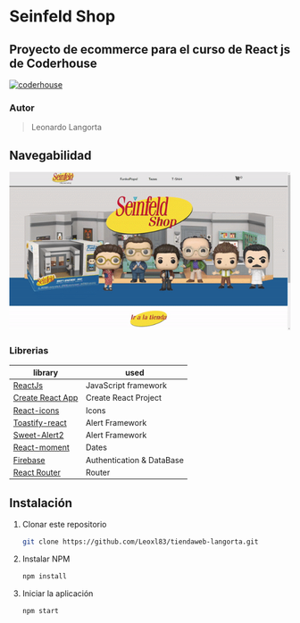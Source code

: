 # Seinfeld Shop

## Proyecto de ecommerce para el curso de React js de Coderhouse

[![coderhouse](https://emprelatam.com/wp-content/uploads/2019/10/logos-coderhouse-01.png)](https://www.coderhouse.com/)

### Autor
>Leonardo Langorta

## Navegabilidad

<div>
  <img src="./public/navegacion.gif" alt="navegacion">
</div>

### Librerias
| library                                                          | used                      |
| ---------------------------------------------------------------- | ------------------------- |
| [ReactJs](https://es.reactjs.org/)                               | JavaScript framework      |
| [Create React App](https://github.com/facebook/create-react-app) | Create React Project      |
| [React-icons](https://react-icons.github.io/react-icons/)        | Icons                     |
| [Toastify-react](https://fkhadra.github.io/react-toastify/)      | Alert Framework           |
| [Sweet-Alert2](https://sweetalert2.github.io/)                   | Alert Framework           |
| [React-moment](https://github.com/headzoo/react-moment)          | Dates                     |
| [Firebase](https://firebase.google.com/?hl=es)                   | Authentication & DataBase |
| [React Router](https://reactrouter.com/)                         | Router                    |

## Instalación

1. Clonar este repositorio
   ```sh
   git clone https://github.com/Leoxl83/tiendaweb-langorta.git
   ```
2. Instalar NPM
   ```sh
   npm install
   ```
3. Iniciar la aplicación
   ```sh
   npm start
   ```